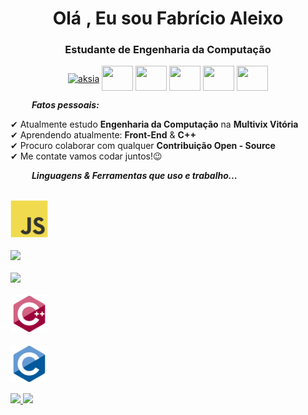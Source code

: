 <h1 align="center">Olá <img src="https://raw.githubusercontent.com/ABSphreak/ABSphreak/master/gifs/Hi.gif" width="1px">, Eu sou Fabrício Aleixo</h1>
<h3 align="center">Estudante de Engenharia da Computação</h3>
<p align="center">
<a href="https://www.linkedin.com/in/fabricio-nascimento-aleixo-2a509b220/" target="blank"><img align="center" src="https://cdn.jsdelivr.net/gh/devicons/devicon/icons/linkedin/linkedin-original.svg" alt="aksia" height="40" width="50" /></a>
 <a href = "mailto: fabricioaleixo12@gmail.com"><img align="center" src="https://simpleicons.org/icons/gmail.svg" height="40" width="50" /></a>
 <a href = "https://open.spotify.com/user/217hduh4ckn4zgdo4zxhbeb4a?si=97e57d22db2b4f0d"><img align="center" src="https://simpleicons.org/icons/spotify.svg" height="40" width="50" /></a>
 <a href = "https://twitter.com/Fabrici0NA"><img align="center" src="https://cdn.jsdelivr.net/gh/devicons/devicon/icons/twitter/twitter-original.svg" height="40" width="50" /></a>
 <a href = "https://www.instagram.com/fabricioaleixo_/"><img align="center" src="https://simpleicons.org/icons/instagram.svg" height="40" width="50" /></a>
 <a href = "https://www.facebook.com/fabricio.nascimentoaleixo.5/"><img align="center" src="https://cdn.jsdelivr.net/gh/devicons/devicon/icons/facebook/facebook-original.svg" height="40" width="50" /></a>
</p>
</p>

<img width="30px">&nbsp;***Fatos pessoais:***

✔ Atualmente estudo **Engenharia da Computação** na **Multivix Vitória**<br>
✔ Aprendendo atualmente: **Front-End** & **C++**<br>
✔ Procuro colaborar com qualquer **Contribuição Open - Source**<br>
✔ Me contate vamos codar juntos!😉<br>
 
<img width="30px">&nbsp;***Linguagens & Ferramentas que uso e trabalho...***
<p align="left">
  
  <code> <img height="60" src="https://raw.githubusercontent.com/devicons/devicon/master/icons/javascript/javascript-original.svg"> </code>
  <code> <img height="60" src="https://cdn.jsdelivr.net/gh/devicons/devicon/icons/html5/html5-original.svg"> </code>
  <code> <img height="60" src="https://cdn.jsdelivr.net/gh/devicons/devicon/icons/css3/css3-original.svg"> </code>
  <code> <img height="60" src="https://raw.githubusercontent.com/devicons/devicon/master/icons/cplusplus/cplusplus-original.svg"> </code>
  <code> <img height="60" src="https://raw.githubusercontent.com/devicons/devicon/master/icons/c/c-original.svg"> </code>

  <div>
  <a href="https://github.com/FabricioNA">
  <img height="180em" src="https://github-readme-stats.vercel.app/api?username=FabricioNA&show_icons=true&theme=dark&include_all_commits=true&count_private=true"/>
  <img height="180em" src="https://github-readme-stats.vercel.app/api/top-langs/?username=FabricioNA&layout=compact&langs_count=16&theme=dark"/>
  </div>
